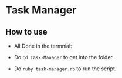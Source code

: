# Task Manager

## How to use ##

- All Done in the termnial:

- Do `cd Task-Manager` to get into the folder.

- Do `ruby task-manager.rb` to run the script.